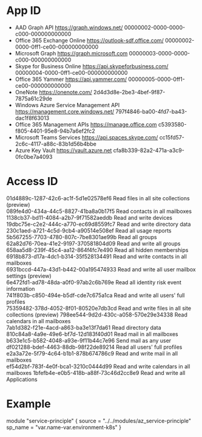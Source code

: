 # App ID
* AAD Graph API 	https://graph.windows.net/ 	00000002-0000-0000-c000-000000000000
* Office 365 Exchange Online 	https://outlook-sdf.office.com/ 	00000002-0000-0ff1-ce00-000000000000
* Microsoft Graph 	https://graph.microsoft.com 	00000003-0000-0000-c000-000000000000
* Skype for Business Online 	https://api.skypeforbusiness.com/ 	00000004-0000-0ff1-ce00-000000000000
* Office 365 Yammer 	https://api.yammer.com/ 	00000005-0000-0ff1-ce00-000000000000
* OneNote 	https://onenote.com/ 	2d4d3d8e-2be3-4bef-9f87-7875a61c29de
* Windows Azure Service Management API 	https://management.core.windows.net/ 	797f4846-ba00-4fd7-ba43-dac1f8f63013
* Office 365 Management APIs 	https://manage.office.com 	c5393580-f805-4401-95e8-94b7a6ef2fc2
* Microsoft Teams Services 	https://api.spaces.skype.com/ 	cc15fd57-2c6c-4117-a88c-83b1d56b4bbe
* Azure Key Vault 	https://vault.azure.net 	cfa8b339-82a2-471a-a3c9-0fc0be7a4093

# Access ID

01d4889c-1287-42c6-ac1f-5d1e02578ef6 Read files in all site collections (preview)          
089fe4d0-434a-44c5-8827-41ba8a0b17f5 Read contacts in all mailboxes                        
1138cb37-bd11-4084-a2b7-9f71582aeddb Read and write devices                                
19dbc75e-c2e2-444c-a770-ec69d8559fc7 Read and write directory data                         
230c1aed-a721-4c5d-9cb4-a90514e508ef Read all usage reports                                
5b567255-7703-4780-807c-7be8301ae99b Read all groups                                       
62a82d76-70ea-41e2-9197-370581804d09 Read and write all groups                             
658aa5d8-239f-45c4-aa12-864f4fc7e490 Read all hidden memberships                           
6918b873-d17a-4dc1-b314-35f528134491 Read and write contacts in all mailboxes              
6931bccd-447a-43d1-b442-00a195474933 Read and write all user mailbox settings (preview)    
6e472fd1-ad78-48da-a0f0-97ab2c6b769e Read all identity risk event information              
741f803b-c850-494e-b5df-cde7c675a1ca Read and write all users' full profiles               
75359482-378d-4052-8f01-80520e7db3cd Read and write files in all site collections (preview)
798ee544-9d2d-430c-a058-570e29e34338 Read calendars in all mailboxes                       
7ab1d382-f21e-4acd-a863-ba3e13f7da61 Read directory data                                   
810c84a8-4a9e-49e6-bf7d-12d183f40d01 Read mail in all mailboxes                            
b633e1c5-b582-4048-a93e-9f11b44c7e96 Send mail as any user                                 
df021288-bdef-4463-88db-98f22de89214 Read all users' full profiles                         
e2a3a72e-5f79-4c64-b1b1-878b674786c9 Read and write mail in all mailboxes                  
ef54d2bf-783f-4e0f-bca1-3210c0444d99 Read and write calendars in all mailboxes
1bfefb4e-e0b5-418b-a88f-73c46d2cc8e9 Read and write all Applications

# Example
  module "service-principle" {
    source  = "../../modules/az_service-principle"
    sp_name = "var.name-var.environment-k8s"
  }
